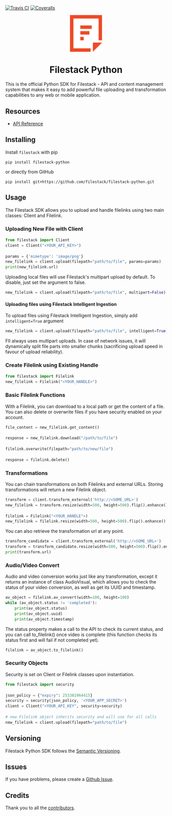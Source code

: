 [![Travis CI][travis_ci_badge]][travis_ci]
[![Coveralls][coveralls_badge]][coveralls]

<p align="center"><img src="logo.svg" align="center" width="100"/></p>
<h1 align="center">Filestack Python</h1>
This is the official Python SDK for Filestack - API and content management system that makes it easy to add powerful file uploading and transformation capabilities to any web or mobile application.

## Resources

* [API Reference](https://filestack.github.io/filestack-python)

## Installing

Install ``filestack`` with pip

```shell
pip install filestack-python
```

or directly from GitHub

```shell
pip install git+https://github.com/filestack/filestack-python.git
```

## Usage

The Filestack SDK allows you to upload and handle filelinks using two main classes: Client and Filelink.

### Uploading New File with Client
``` python
from filestack import Client
client = Client("<YOUR_API_KEY>")

params = {'mimetype': 'image/png'}
new_filelink = client.upload(filepath="path/to/file", params=params)
print(new_filelink.url)
```
Uploading local files will use Filestack's multipart upload by default. To disable, just set the argument to false.

```python
new_filelink = client.upload(filepath="path/to/file", multipart=False)
```
#### Uploading files using Filestack Intelligent Ingestion
To upload files using Filestack Intelligent Ingestion, simply add `intelligent=True` argument
```python
new_filelink = client.upload(filepath="path/to/file", intelligent=True)
```
FII always uses multipart uploads. In case of network issues, it will dynamically split file parts into smaller chunks (sacrificing upload speed in favour of upload reliability).

### Create Filelink using Existing Handle
```python
from filestack import Filelink
new_filelink = Filelink("<YOUR_HANDLE>")
```

### Basic Filelink Functions

With a Filelink, you can download to a local path or get the content of a file. You can also delete or overwrite files if you have security enabled on your account.

```python
file_content = new_filelink.get_content()

response = new_filelink.download("/path/to/file")

filelink.overwrite(filepath="path/to/new/file")

response = filelink.delete()
```

### Transformations

You can chain transformations on both Filelinks and external URLs. Storing transformations will return a new Filelink object.

```python
transform = client.transform_external('http://<SOME_URL>')
new_filelink = transform.resize(width=500, height=500).flip().enhance().store()

filelink = Filelink("<YOUR_HANDLE">)
new_filelink = filelink.resize(width=500, height=500).flip().enhance().store()
```

You can also retrieve the transformation url at any point.

 ```python
transform_candidate = client.transform_external('http://<SOME_URL>')
transform = transform_candidate.resize(width=500, height=500).flip().enhance()
print(transform.url)
```

### Audio/Video Convert

Audio and video conversion works just like any transformation, except it returns an instance of class AudioVisual, which allows you to check the status of your video conversion, as well as get its UUID and timestamp. 

```python
av_object = filelink.av_convert(width=100, height=100)
while (av_object.status != 'completed'):
    print(av_object.status)
    print(av_object.uuid)
    print(av_object.timestamp)
```

The status property makes a call to the API to check its current status, and you can call to_filelink() once video is complete (this function checks its status first and will fail if not completed yet).

```python
filelink = av_object.to_filelink()
```

### Security Objects

Security is set on Client or Filelink classes upon instantiation.

```python
from filestack import security

json_policy = {"expiry": 253381964415}
security = security(json_policy, '<YOUR_APP_SECRET>')
client = Client("<YOUR_API_KEY", security=security)

# new Filelink object inherits security and will use for all calls
new_filelink = client.upload(filepath="path/to/file")
```

## Versioning

Filestack Python SDK follows the [Semantic Versioning](http://semver.org/).

## Issues

If you have problems, please create a [Github Issue](https://github.com/filepicker/filestack-python/issues).

## Credits

Thank you to all the [contributors](https://github.com/filepicker/filestack-python/graphs/contributors).

[travis_ci]: http://travis-ci.org/filestack/filestack-python		
[travis_ci_badge]: https://travis-ci.org/filestack/filestack-python.svg?branch=master
[coveralls]: https://coveralls.io/github/filestack/filestack-python?branch=master
[coveralls_badge]: https://coveralls.io/repos/github/filestack/filestack-python/badge.svg?branch=master

